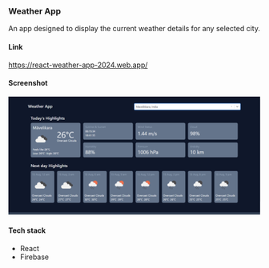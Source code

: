 ### Weather App

An app designed to display the current weather details for any selected city.

#### Link
https://react-weather-app-2024.web.app/

#### Screenshot
![Job Dashboard Summary Screenshot](https://github.com/binokochumolvarghese/react-weather-app/blob/main/public/weather-app-ss.png)

#### Tech stack
- React
- Firebase